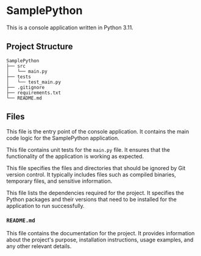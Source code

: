 # SamplePython

This is a console application written in Python 3.11.

## Project Structure

```
SamplePython
├── src
│   └── main.py
├── tests
│   └── test_main.py
├── .gitignore
├── requirements.txt
└── README.md
```

## Files

<!-- ### `src/main.py` -->

This file is the entry point of the console application. It contains the main code logic for the SamplePython application.

<!-- ### `tests/test_main.py` -->

This file contains unit tests for the `main.py` file. It ensures that the functionality of the application is working as expected.

<!-- ### `.gitignore` -->

This file specifies the files and directories that should be ignored by Git version control. It typically includes files such as compiled binaries, temporary files, and sensitive information.

<!-- ### `requirements.txt` -->

This file lists the dependencies required for the project. It specifies the Python packages and their versions that need to be installed for the application to run successfully.

### `README.md`

This file contains the documentation for the project. It provides information about the project's purpose, installation instructions, usage examples, and any other relevant details.